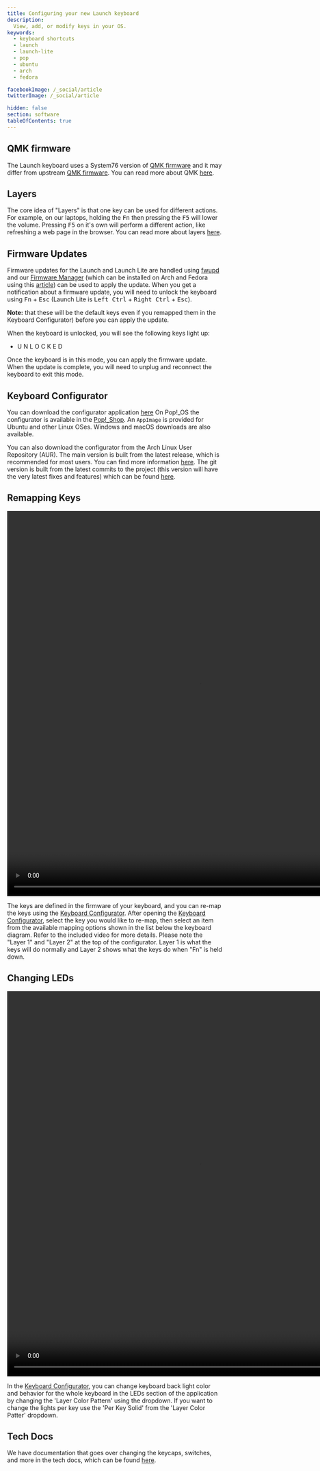 ```yaml
---
title: Configuring your new Launch keyboard
description:
  View, add, or modify keys in your OS.
keywords:
  - keyboard shortcuts
  - launch
  - launch-lite
  - pop
  - ubuntu
  - arch
  - fedora

facebookImage: /_social/article
twitterImage: /_social/article

hidden: false
section: software
tableOfContents: true
---
```


## QMK firmware

The Launch keyboard uses a System76 version of [QMK firmware](https://github.com/system76/qmk_firmware) and it may differ from upstream [QMK firmware](https://github.com/qmk/qmk_firmware). You can read more about QMK [here](https://github.com/system76/qmk_firmware).

## Layers

The core idea of "Layers" is that one key can be used for different actions. For example, on our laptops, holding the <kbd>Fn</kbd> then pressing the <kbd>F5</kbd> will lower the volume. Pressing <kbd>F5</kbd> on it's own will perform a different action, like refreshing a web page in the browser. You can read more about layers [here](https://docs.qmk.fm/#/feature_layers).

## Firmware Updates

Firmware updates for the Launch and Launch Lite are handled using [fwupd](https://fwupd.org/) and our <u>Firmware Manager</u> (which can be installed on Arch and Fedora using this [article](https://support.system76.com/articles/system76-driver/)) can be used to apply the update. When you get a notification about a firmware update, you will need to unlock the keyboard using <kbd>Fn</kbd> + <kbd>Esc</kbd> (Launch Lite is <kbd>Left Ctrl</kbd> + <kbd>Right Ctrl</kbd> + <kbd>Esc</kbd>).

**Note:** that these will be the default keys even if you remapped them in the Keyboard Configurator) before you can apply the update. 

When the keyboard is unlocked, you will see the following keys light up:

- U N L O C K E D

Once the keyboard is in this mode, you can apply the firmware update. When the update is complete, you will need to unplug and reconnect the keyboard to exit this mode.

## Keyboard Configurator

You can download the configurator application [here](https://github.com/pop-os/keyboard-configurator/releases) On Pop!\_OS the configurator is available in the <u>Pop!\_Shop</u>. An `AppImage` is provided for Ubuntu and other Linux OSes.  Windows and macOS downloads are also available.

You can also download the configurator from the Arch Linux User Repository (AUR). The main version is built from the latest release, which is recommended for most users. You can find more information [here](https://aur.archlinux.org/packages/system76-keyboard-configurator). The git version is built from the latest commits to the project (this version will have the very latest fixes and features) which can be found [here](https://aur.archlinux.org/packages/keyboard-configurator-git/).

## Remapping Keys

<video width="900" height="900" controls>
  <source src="/files/launch-keyboard/remapping-function-keys.webm" type="video/mp4">
</video>

The keys are defined in the firmware of your keyboard, and you can re-map the keys using the <u>Keyboard Configurator</u>. After opening the <u>Keyboard Configurator</u>, select the key you would like to re-map, then select an item from the available mapping options shown in the list below the keyboard diagram. Refer to the included video for more details. Please note the "Layer 1" and "Layer 2" at the top of the configurator. Layer 1 is what the keys will do normally and Layer 2 shows what the keys do when "Fn" is held down.

## Changing LEDs

<video width="900" height="900" controls>
  <source src="/files/launch-keyboard/video-soothing.mp4" type="video/mp4">
</video>

In the <u>Keyboard Configurator</u>, you can change keyboard back light color and behavior for the whole keyboard in the LEDs section of the application by changing the 'Layer Color Pattern' using the dropdown. If you want to change the lights per key use the 'Per Key Solid' from the 'Layer Color Patter' dropdown.

## Tech Docs

We have documentation that goes over changing the keycaps, switches, and more in the tech docs, which can be found [here](https://tech-docs.system76.com/models/launch_1/repairs.html).
